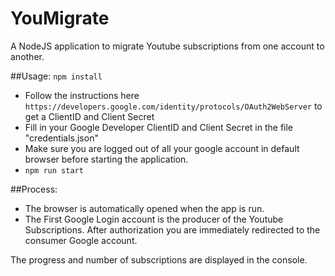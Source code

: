 # YouMigrate
A NodeJS application to migrate Youtube subscriptions from one account to another.

##Usage:
`npm install`

* Follow the instructions here `https://developers.google.com/identity/protocols/OAuth2WebServer` to get a ClientID and Client Secret
* Fill in your Google Developer ClientID and Client Secret in the file "credentials.json"
* Make sure you are logged out of all your google account in default browser before starting the application.
* `npm run start`

##Process:

* The browser is automatically opened when the app is run.
* The First Google Login account is the producer of the Youtube Subscriptions. After authorization you are immediately redirected to the consumer Google account.

The progress and number of subscriptions are displayed in the console.
